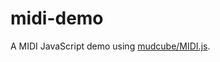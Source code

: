 midi-demo
===

A MIDI JavaScript demo using [mudcube/MIDI.js](https://github.com/mudcube/MIDI.js/).
